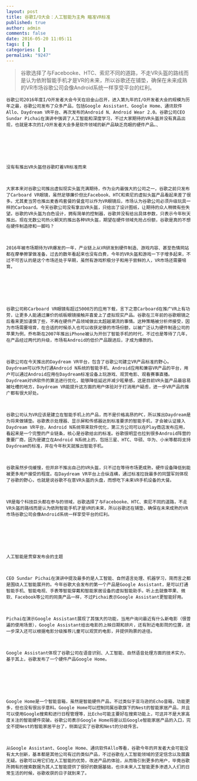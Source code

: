 ```yaml
---
layout: post
title: 谷歌I/O大会：人工智能为主角 瞄准VR标准
published: true
author: admin
comments: false
date: 2016-05-20 11:05:11
tags: [ ]
categories: [ ]
permalink: "9247"
---
```

> 谷歌选择了与Facebooke、HTC、索尼不同的道路，不走VR头盔的路线而是认为依附智能手机才是VR的未来，所以谷歌还在铺垫，确保在未来成熟的VR市场谷歌公司会像Android系统一样享受平台的红利。


  
  
  
  
    谷歌公司2016年度I/O开发者大会今天在旧金山召开，进入第九年的I/O开发者大会的规模为历年之最，谷歌公司发布了众多产品，包括Google Assistant、Google Home、通讯软件Allo、Daydream VR平台、再次发布的Android N、Android Wear 2.0。谷歌公司CEO Sundar Pichai在演讲中强调了人工智能和深度学习，不过大家期待的VR头盔并没有真品出现，也就是本次的I/O开发者大会多是软件领域的新产品缺乏亮眼的硬件产品。、
  
  
  
    
  
  
  
    没有有推出VR头盔但谷歌盯着VR标准而来
  
  
  
    大家本来对谷歌公司推出虚拟现实头盔充满期待，作为业内最强大的公司之一，谷歌之前只发布了Carboard VR眼镜，虽然足够廉价但比Facebook、HTC和索尼的虚拟头盔产品看起来差了很多。尤其麦当劳也推出麦香鸡套餐的餐盒可以作为VR眼镜后，市场认为谷歌公司必须升级玩具一样的Carboard。今天谷歌公司没有拿出VR头盔，只给出了设计图纸，让期待的众人稍微有些失望。谷歌的VR头盔为白色设计，拥有简单的控制器，谷歌并没有给出具体参数，只表示今年秋天推出。现在无数公司热火朝天的推出各种VR头盔，期望在硬件领域先抢占份额，谷歌是真的不想在硬件制造掺和一脚吗？
  
  
  
    2016年被市场期待为VR爆发的一年，产业链上从VR研发到硬件制造、游戏内容、甚至色情网站都在摩拳擦掌做准备，过去的数年看起来也没有白费，今年的VR头盔和游戏一下子增多起来，不过不可否认的是这个市场还处于早期，虽然有游戏积极分子和用于尝鲜的人，VR市场还需要培育。
  
  
  
    
  
  
  
    谷歌公司称Carboard VR眼镜有超过5000万的应用下载，言下之意Carboard在推广VR上有功劳，让更多人能通过廉价的纸板眼镜接触并喜爱上了虚拟现实产品。谷歌在三年前的谷歌眼镜之后看来更加谨慎了些，不再在硬件产品领域做出太超越潮流的事情。这种策略被分析师接受，因为市场需要培育，在合适的时候杀入也可以收获足够的市场份额，以被广泛认为硬件制造公司的苹果为例，乔布斯在2007年推出iPhone被认为开创了智能手机的时代，不过也是等待了几年，在产品经过两代的升级，市场有Android的低价产品跟进后，才成为爆款的。
  
  
  
    谷歌公司在今天推出的Daydream VR平台，包含了谷歌公司建立VR产品标准的野心。Daydream可以作为打通Android N系统的智能手机、Android应用和兼容VR产品的平台，用户可以通过Android应用在Daydream标准设备上玩游戏、观赏电影、观看赛事直播。Daydream对VR软件的算法进行优化，能够降低延迟并减少眩晕感，这是目前VR头盔产品最容易被吐槽的地方，Daydream VR能提升这方面的用户体验对于打消用户疑虑，进一步VR产品的推广都有很大好处。
  
  
  
    谷歌公司认为VR应该是建立在智能手机上的产品，而不是价格高昂的PC，所以推出Daydream是为将来做铺垫。谷歌表示处理器、显示屏和传感器达到标准要求的智能手机，才会被认证接入Daydream VR平台，Android N系统带来软件优化，第三方公司可以在Play商店发布应用，看起来是一个完整的产业链条，核心是谷歌给出的标准。谷歌很明显也拉到很多Android阵营的重要厂商，因为是建立在Android N系统上的，包括三星、HTC、华硕、华为、小米等都将支持Daydream的标准，并在今年秋天就推出智能手机。
  
  
  
    谷歌虽然步伐缓慢，但并非不推出自己的VR头盔，只不过在等待市场更成熟，硬件设备降低到能被更多用户接受的程度。在Daydream VR平台上合纵连横，通过标准拉拢最多的同盟军则体现了谷歌的野心，也就是说谷歌不在意VR头盔的头盘，而想吃下未来VR手机设备的大餐。
  
  
  
    VR是每个科技巨头都在参与的领域，谷歌选择了与Facebooke、HTC、索尼不同的道路，不走VR头盔的路线而是认为依附智能手机才是VR的未来，所以谷歌还在铺垫，确保在未来成熟的VR市场谷歌公司会像Android系统一样享受平台的红利。
  
  
  
    
  
  
  
    人工智能是贯穿发布会的主题
  
  
  
    CEO Sundar Pichai在演讲中提及最多的是人工智能、自然语言处理、机器学习，简而言之都是围绕人工智能展开的。今年谷歌大会发布的第一个产品是Google Assistant，是可以打通智能手机、智能电视、手表等智能穿戴和智能家居设备的虚拟智能助手。听上去就像苹果、微软、Facebook等公司的同类产品一样，不过Pichai表示Google Assistant更智能好用。
  
  
  
    Pichai在演示Google Assistant展现了其强大的功能，当用户询问最近有什么新电影（很普遍的使用场景），Google Assistant给出电影的上映日期和排片，还有附近电影院的位置，进一步深入还可以根据电影分级推荐儿童可以观赏的电影，并提供购票的途径。
  
  
  
    Google Assistant体现了谷歌公司在语音识别、人工智能、自然语音处理方面的技术实力，基于其上，谷歌发布了一个硬件产品Google Home。
  
  
  
    
  
  
  
    Google Home是一个智能音箱，虽然是智能硬件产品，不过类似于亚马逊的Echo音箱，功能更多，但也没有很出乎意料。Google Home可以控制同属谷歌旗下的Nest的智能家居产品，并且可以使用Google搜索和进行日程管理等，比Echo可能主要好在搜索功能上，可这并不是大家高度关注的智能硬件突破。谷歌公司表示Google Home将是以后Google智能家居产品的入口，完全不提Nest的智能家居平台了，侧面证实了谷歌和Nest的分歧传言。
  
  
  
    从Google Assistant、Google Home、通讯软件Allo等看，谷歌今年的开发者大会可能没有太大创新，基本都是其他公司有过的类似产品，不过谷歌在人工智能领域的坚定信念以及展露无疑。谷歌可以用它们在人工智能的优势，改进产品的体验，从而吸引到更多的用户，毕竟谷歌所拥有的搜索数据为其人工智能提供了很好的数据基础，也许未来人工智能更多渗透入人们的日常生活的时候，谷歌收获的日子就到来了。
  
